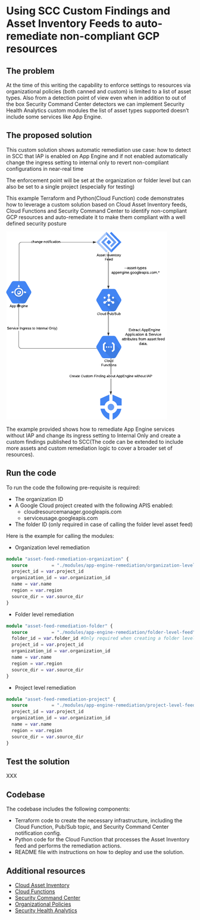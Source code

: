 # Using SCC Custom Findings and Asset Inventory Feeds to auto-remediate non-compliant GCP resources


## The problem

At the time of this writing the capability to enforce settings to resources via organizational policies (both canned and custom) is limited to a list of asset types. Also from a detection point of view even when in addition to out of the box Security Command Center detectors we can implement Security Health Analytics custom modules the list of asset types supported doesn’t include some services like App Engine.


## The proposed solution

This custom solution shows automatic remediation use case: how to detect in SCC that IAP is enabled on App Engine and if not enabled automatically change the ingress setting to internal only to revert non-compliant configurations in near-real time

The enforcement point will be set at the organization or folder level but can also be set to a single project (especially for testing)

This example Terraform and Python(Cloud Function) code demonstrates how to leverage a custom solution based on Cloud Asset Inventory feeds, Cloud Functions and Security Command Center to identify non-compliant GCP resources and auto-remediate it to make them compliant with a well defined security posture

![image info](./pictures/image-white.png)

The example provided shows how to remediate App Engine services without IAP and change its ingress setting to Internal Only and create a custom findings published to SCC(The code can be extended to include more assets and custom remediation logic to cover a broader set of resources).



## Run the code

To run the code the following pre-requisite is required:

* The organization ID
* A Google Cloud project created with the following APIS enabled:
    * cloudresourcemanager.googleapis.com
    * serviceusage.googleapis.com
* The folder ID (only required in case of calling the folder level asset feed)

Here is the example for calling the modules:

* Organization level remediation

```terraform
module "asset-feed-remediation-organization" {
  source         = "./modules/app-engine-remediation/organization-level-feed"
  project_id = var.project_id
  organization_id = var.organization_id
  name = var.name
  region = var.region
  source_dir = var.source_dir
}
```

* Folder level remediation
```terraform
module "asset-feed-remediation-folder" {
  source         = "./modules/app-engine-remediation/folder-level-feed"
  folder_id = var.folder_id #Only required when creating a folder level feed
  project_id = var.project_id
  organization_id = var.organization_id
  name = var.name
  region = var.region
  source_dir = var.source_dir
}
```

* Project level remediation
```terraform
module "asset-feed-remediation-project" {
  source         = "./modules/app-engine-remediation/project-level-feed"
  project_id = var.project_id
  organization_id = var.organization_id
  name = var.name
  region = var.region
  source_dir = var.source_dir
}
```

## Test the solution

XXX

## Codebase


The codebase includes the following components:

* Terraform code to create the necessary infrastructure, including the Cloud Function, Pub/Sub topic, and Security Command Center notification config.
* Python code for the Cloud Function that processes the Asset Inventory feed and performs the remediation actions.
* README file with instructions on how to deploy and use the solution.

## Additional resources

* [Cloud Asset Inventory](https://cloud.google.com/asset-inventory/docs/)
* [Cloud Functions](https://cloud.google.com/functions/docs/)
* [Security Command Center](https://cloud.google.com/security-command-center/docs/)
* [Organizational Policies](https://cloud.google.com/resource-manager/docs/organization-policy/overview)
* [Security Health Analytics](https://cloud.google.com/security-command-center/docs/security-health-analytics/overview)

